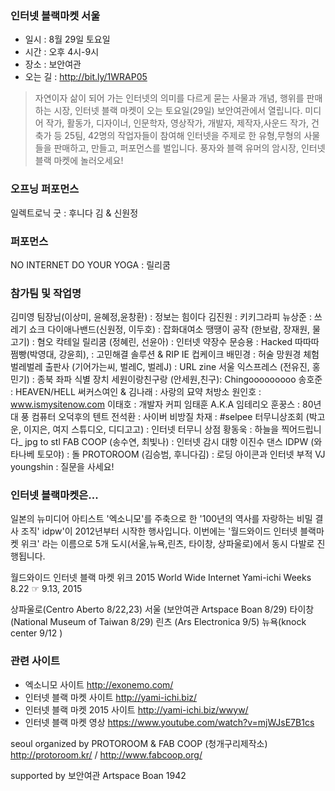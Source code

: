 ### 인터넷 블랙마켓 서울
* 일시 : 8월 29일 토요일
* 시간 : 오후 4시-9시
* 장소 : 보안여관 
* 오는 길 : http://bit.ly/1WRAP05

> 자연이자 삶이 되어 가는 인터넷의 의미를 다르게 묻는 사물과 개념, 행위를 판매하는 시장, 인터넷 블랙 마켓이 오는 토요일(29일) 보안여관에서 열립니다. 미디어 작가, 활동가, 디자이너, 인문학자, 영상작가, 개발자, 제작자,사운드 작가, 건축가 등 25팀, 42명의 작업자들이 참여해 인터넷을 주제로 한 유형,무형의 사물들을 판매하고, 만들고, 퍼포먼스를 벌입니다. 풍자와 블랙 유머의 암시장, 인터넷 블랙 마켓에 놀러오세요!

### 오프닝 퍼포먼스 
일렉트로닉 굿 : 후니다 김 & 신원정

### 퍼포먼스
NO INTERNET DO YOUR YOGA : 릴리쿰 

### 참가팀 및 작업명

김미영 팀장님(이상미, 윤혜정,윤창환) : 정보는 힘이다
김진원 : 키키그라피
뉴상준 : 쓰레기 쇼크
다이애나밴드(신원정, 이두호) : 잡화대여소
땡땡이 공작 (한보람, 장재원, 물고기) : 혐오 칵테일
릴리쿰 (정혜린, 선윤아) : 인터넷 약장수 
문승용 : Hacked
따따따쩜빵(박영대, 강윤희), : 고민해결 솔루션 & RIP IE 컵케이크
배민경 : 허술 망원경 체험
벌레벌레 출판사 (기어가는씨, 벌레C, 벌레J) : URL zine
서울 익스프레스 (전유진, 홍민기) : 종북 좌파 식별 장치
세원이랑친구랑 (안세원,친구): Chingooooooooo
송호준 : HEAVEN/HELL
써커스여인 & 김나래 : 사랑의 묘약 처방소
원인호 : www.ismysitenow.com
이태호 : 개발자 커피
임태훈 A.K.A 임테리오 훈꿍스 : 80년대 풍 컴퓨터 오덕후의 텐트
전석환 : 사이버 비방질
차재 : #selpee
터무니상조회 (박고운, 이지은, 여지 스튜디오, 디디고고) : 인터넷 터무니 상점
황동욱 : 하늘을 찍어드립니다_ jpg to stl
FAB COOP (송수연, 최빛나) : 인터넷 감시 대항 이진수 댄스
IDPW (와타나베 토모야) : 돌
PROTOROOM (김승범, 후니다김) : 로딩 아이콘과 인터넷 부적
VJ youngshin : 질문을 사세요!

### 인터넷 블랙마켓은...
일본의 뉴미디어 아티스트 '엑소니모'를 주축으로 한 '100년의 역사를 자랑하는 비밀 결사 조직' idpw'이 2012년부터 시작한 행사입니다. 이번에는 '월드와이드 인터넷 블랙마켓 위크' 라는 이름으로 5개 도시(서울,뉴욕,린츠, 타이창, 상파울로)에서 동시 다발로 진행됩니다. 

월드와이드 인터넷 블랙 마켓 위크 2015
World Wide Internet Yami-ichi Weeks
8.22 ☞ 9.13, 2015 

상파울로(Centro Aberto 8/22,23)
서울 (보안여관 Artspace Boan 8/29)
타이창 (National Museum of Taiwan 8/29)
린츠 (Ars Electronica 9/5)
뉴욕(knock center 9/12 )


### 관련 사이트

* 엑소니모 사이트 http://exonemo.com/
* 인터넷 블랙 마켓 사이트 http://yami-ichi.biz/
* 인터넷 블랙 마켓 2015 사이트 http://yami-ichi.biz/wwyw/
* 인터넷 블랙 마켓 영상 https://www.youtube.com/watch?v=mjWJsE7B1cs 


seoul organized by 
PROTOROOM & FAB COOP (청개구리제작소)
http://protoroom.kr/ / http://www.fabcoop.org/

supported by 
보안여관 Artspace Boan 1942
